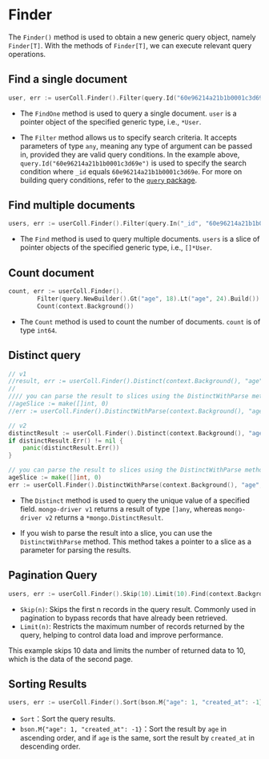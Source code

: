 # Finder

The `Finder()` method is used to obtain a new generic query object, namely `Finder[T]`. With the methods of `Finder[T]`, we can execute relevant query operations.

## Find a single document

```go
user, err := userColl.Finder().Filter(query.Id("60e96214a21b1b0001c3d69e")).FindOne(context.Background())
```

- The `FindOne` method is used to query a single document. `user` is a pointer object of the specified generic type, i.e., `*User`.

- The `Filter` method allows us to specify search criteria. It accepts parameters of type `any`, meaning any type of argument can be passed in, provided they are valid query conditions. In the example above, `query.Id("60e96214a21b1b0001c3d69e")` is used to specify the search condition where `_id` equals `60e96214a21b1b0001c3d69e`. For more on building query conditions, refer to the [`query` package](../build/query/introduction).

## Find multiple documents

```go
users, err := userColl.Finder().Filter(query.In("_id", "60e96214a21b1b0001c3d69e", "80e96214a21b1b0001c3d70e")).Find(context.Background())
```

- The `Find` method is used to query multiple documents. `users` is a slice of pointer objects of the specified generic type, i.e., `[]*User`.

## Count document

```go
count, err := userColl.Finder().
		Filter(query.NewBuilder().Gt("age", 18).Lt("age", 24).Build()).
		Count(context.Background())
```

- The `Count` method is used to count the number of documents. `count` is of type `int64`.

## Distinct query

```go
// v1
//result, err := userColl.Finder().Distinct(context.Background(), "age")
//
//// you can parse the result to slices using the DistinctWithParse method
//ageSlice := make([]int, 0)
//err := userColl.Finder().DistinctWithParse(context.Background(), "age", &ageSlice)

// v2
distinctResult := userColl.Finder().Distinct(context.Background(), "age")
if distinctResult.Err() != nil {
    panic(distinctResult.Err())
}

// you can parse the result to slices using the DistinctWithParse method
ageSlice := make([]int, 0)
err := userColl.Finder().DistinctWithParse(context.Background(), "age", &ageSlice)
```

- The `Distinct` method is used to query the unique value of a specified field. `mongo-driver v1` returns a result of type `[]any`, whereas `mongo-driver v2` returns a `*mongo.DistinctResult`.

- If you wish to parse the result into a slice, you can use the `DistinctWithParse` method. This method takes a pointer to a slice as a parameter for parsing the results.

## Pagination Query

```go
users, err := userColl.Finder().Skip(10).Limit(10).Find(context.Background())
```

- `Skip(n)`: Skips the first n records in the query result. Commonly used in pagination to bypass records that have already been retrieved.
- `Limit(n)`: Restricts the maximum number of records returned by the query, helping to control data load and improve performance.

This example skips 10 data and limits the number of returned data to 10, which is the data of the second page.

## Sorting Results

```go
users, err := userColl.Finder().Sort(bson.M{"age": 1, "created_at": -1}).Find(context.Background())
```

- `Sort`：Sort the query results.
- `bson.M{"age": 1, "created_at": -1}`：Sort the result by `age` in ascending order, and if `age` is the same, sort the result by `created_at` in descending order.

